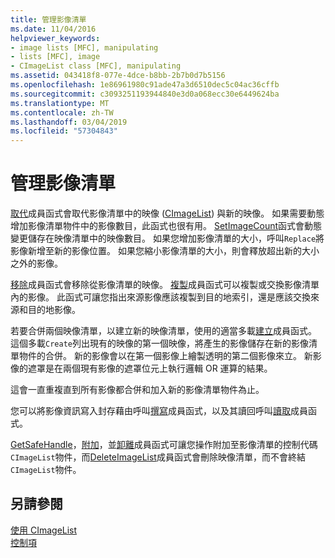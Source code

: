 ```yaml
---
title: 管理影像清單
ms.date: 11/04/2016
helpviewer_keywords:
- image lists [MFC], manipulating
- lists [MFC], image
- CImageList class [MFC], manipulating
ms.assetid: 043418f8-077e-4dce-b8bb-2b7b0d7b5156
ms.openlocfilehash: 1e86961980c91ade47a3d6510dec5c04ac36cffb
ms.sourcegitcommit: c3093251193944840e3d0a068ecc30e6449624ba
ms.translationtype: MT
ms.contentlocale: zh-TW
ms.lasthandoff: 03/04/2019
ms.locfileid: "57304843"
---
```

# <a name="manipulating-image-lists"></a>管理影像清單

[取代](../mfc/reference/cimagelist-class.md#replace)成員函式會取代影像清單中的映像 ([CImageList](../mfc/reference/cimagelist-class.md)) 與新的映像。 如果需要動態增加影像清單物件中的影像數目，此函式也很有用。 [SetImageCount](../mfc/reference/cimagelist-class.md#setimagecount)函式會動態變更儲存在映像清單中的映像數目。 如果您增加影像清單的大小，呼叫`Replace`將影像新增至新的影像位置。 如果您縮小影像清單的大小，則會釋放超出新的大小之外的影像。

[移除](../mfc/reference/cimagelist-class.md#remove)成員函式會移除從影像清單的映像。 [複製](../mfc/reference/cimagelist-class.md#copy)成員函式可以複製或交換影像清單內的影像。 此函式可讓您指出來源影像應該複製到目的地索引，還是應該交換來源和目的地影像。

若要合併兩個映像清單，以建立新的映像清單，使用的適當多載[建立](../mfc/reference/cimagelist-class.md#create)成員函式。 這個多載`Create`列出現有的映像的第一個映像，將產生的影像儲存在新的影像清單物件的合併。 新的影像會以在第一個影像上繪製透明的第二個影像來立。 新影像的遮罩是在兩個現有影像的遮罩位元上執行邏輯 OR 運算的結果。

這會一直重複直到所有影像都合併和加入新的影像清單物件為止。

您可以將影像資訊寫入封存藉由呼叫[撰寫](../mfc/reference/cimagelist-class.md#write)成員函式，以及其讀回呼叫[讀取](../mfc/reference/cimagelist-class.md#read)成員函式。

[GetSafeHandle](../mfc/reference/cimagelist-class.md#getsafehandle)，[附加](../mfc/reference/cimagelist-class.md#attach)，並[卸離](../mfc/reference/cimagelist-class.md#detach)成員函式可讓您操作附加至影像清單的控制代碼`CImageList`物件，而[DeleteImageList](../mfc/reference/cimagelist-class.md#deleteimagelist)成員函式會刪除映像清單，而不會終結`CImageList`物件。

## <a name="see-also"></a>另請參閱

[使用 CImageList](../mfc/using-cimagelist.md)<br/>
[控制項](../mfc/controls-mfc.md)

